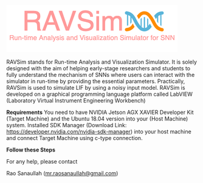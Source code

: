 

![RAVSim: Run-time Analysis and Visualization Simulator for SNN Models](https://github.com/Rao-Sanaullah/RAVSim/blob/main/RAVSim%20logo.png)

RAVSim stands for Run-time Analysis and Visualization Simulator. It is solely designed with the aim of helping early-stage researchers and students to fully understand the mechanism of SNNs where users can interact with the simulator in run-time by providing the essential parameters. Practically, RAVSim is used to simulate LIF by using a noisy input model.
RAVSim is developed on a graphical programming language platform called LabVIEW (Laboratory Virtual Instrument Engineering Workbench)

**Requirements**
You need to have NVIDIA Jetson AGX XAVIER Developer Kit (Target Machine) and the Ubuntu 18.04 version into your (Host Machine) system. 
Installed SDK Manager (Download Link: https://developer.nvidia.com/nvidia-sdk-manager) into your host machine and connect Target Machine using c-type connection.

**Follow these Steps**




For any help, please contact


Rao Sanaullah (mr.raosanaullah@gmail.com)
